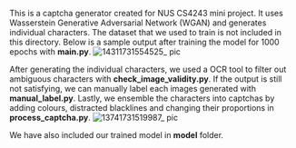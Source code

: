 This is a captcha generator created for NUS CS4243 mini project. It uses Wasserstein Generative Adversarial Network (WGAN) and generates individual characters.
The dataset that we used to train is not included in this directory. Below is a sample output after training the model for 1000 epochs with **main.py**.
![14311731554525_ pic](https://github.com/user-attachments/assets/aa8a2f04-cb2b-4d66-83a9-1a0ed14948f7)

After generating the individual characters, we used a OCR tool to filter out ambiguous characters with **check_image_validity.py**. If the output is still not 
satisfying, we can manually label each images generated with **manual_label.py**. Lastly, we ensemble the characters into captchas by adding colours, distracted 
blacklines and changing their proportions in **process_captcha.py**.
![13741731519987_ pic](https://github.com/user-attachments/assets/f0ab02ca-dbb9-4ff1-91e3-47e1c7c9b8ea)

We have also included our trained model in **model** folder.
